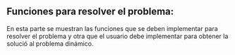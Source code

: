 
## Funciones para resolver el problema: 

En esta parte se muestran las funciones que se deben implementar para resolver el problema y otra que el usuario debe implementar para obtener la solució al problema dinámico. 
